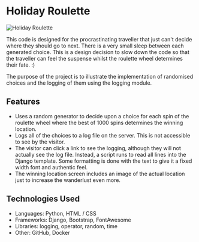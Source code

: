 # Holiday Roulette

![Holiday Roulette](https://wl-portfolio.s3.eu-west-2.amazonaws.com/post_images/holiday-roulette/holiday-roulette.png)

This code is designed for the procrastinating traveller that just can't decide where they should go to next. There is a very small sleep between each generated choice.
This is a design decision to slow down the code so that the traveller can feel the suspense whilst the roulette wheel determines their fate. :)

The purpose of the project is to illustrate the implementation of randomised choices and the logging of them using the logging module.

## Features

- Uses a random generator to decide upon a choice for each spin of the roulette wheel where the best of 1000 spins determines the winning location.
- Logs all of the choices to a log file on the server. This is not accessible to see by the visitor.
- The visitor can click a link to see the logging, although they will not actually see the log file. Instead, a script runs to read all lines into the Django template. Some formatting is done with the text to give it a fixed width font and authentic feel.
- The winning location screen includes an image of the actual location just to increase the wanderlust even more.

## Technologies Used

- Languages: Python, HTML / CSS
- Frameworks: Django, Bootstrap, FontAwesome
- Libraries: logging, operator, random, time
- Other: GitHub, Docker
